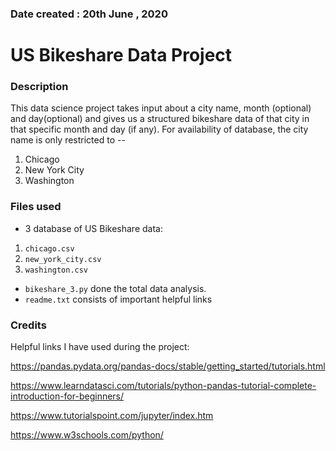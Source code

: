 ### Date created : 20th June , 2020

# US Bikeshare Data Project

### Description
This data science project takes input about a city name, month (optional) and day(optional) and gives us a structured bikeshare data of that city in that specific month and day (if any). For availability of database, the city name is only restricted to --
1. Chicago
2. New York City
3. Washington

### Files used
* 3 database of US Bikeshare data: 
1. `chicago.csv`
2. `new_york_city.csv`
3. `washington.csv`
 * `bikeshare_3.py` done the total data analysis.
 * `readme.txt` consists of important helpful links 

### Credits
Helpful links I have used during the project: 

https://pandas.pydata.org/pandas-docs/stable/getting_started/tutorials.html

https://www.learndatasci.com/tutorials/python-pandas-tutorial-complete-introduction-for-beginners/

https://www.tutorialspoint.com/jupyter/index.htm

https://www.w3schools.com/python/


